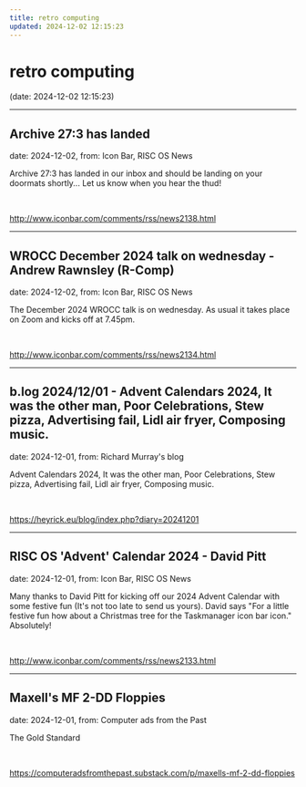 ```yaml
---
title: retro computing
updated: 2024-12-02 12:15:23
---
```


# retro computing

(date: 2024-12-02 12:15:23)

---

## Archive 27:3 has landed

date: 2024-12-02, from: Icon Bar, RISC OS News

Archive 27:3 has landed in our inbox and should be landing on your doormats shortly... Let us know when you hear the thud! 

<br> 

<http://www.iconbar.com/comments/rss/news2138.html>

---

## WROCC December 2024 talk on wednesday - Andrew Rawnsley (R-Comp)

date: 2024-12-02, from: Icon Bar, RISC OS News

The December 2024 WROCC talk is on wednesday. As usual it takes place on Zoom and kicks off at 7.45pm. 

<br> 

<http://www.iconbar.com/comments/rss/news2134.html>

---

## b.log 2024/12/01 - Advent Calendars 2024, It was the other man, Poor Celebrations, Stew pizza, Advertising fail, Lidl air fryer, Composing music.

date: 2024-12-01, from: Richard Murray's blog

Advent Calendars 2024, It was the other man, Poor Celebrations, Stew pizza, Advertising fail, Lidl air fryer, Composing music. 

<br> 

<https://heyrick.eu/blog/index.php?diary=20241201>

---

## RISC OS 'Advent' Calendar 2024 - David Pitt

date: 2024-12-01, from: Icon Bar, RISC OS News

Many thanks to David Pitt for kicking off our 2024 Advent Calendar with some festive fun (It's not too late to send us yours). David says "For a little festive fun how about a Christmas tree for the Taskmanager icon bar icon." Absolutely! 

<br> 

<http://www.iconbar.com/comments/rss/news2133.html>

---

## Maxell's MF 2-DD Floppies

date: 2024-12-01, from: Computer ads from the Past

The Gold Standard 

<br> 

<https://computeradsfromthepast.substack.com/p/maxells-mf-2-dd-floppies>


